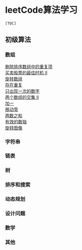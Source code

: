 # leetCode算法学习

```
[TOC]
```
## 初级算法
### 数组
[删除排序数组中的重复项](https://github.com/wlq1005/leetCode/blob/master/src/com/wulq/learn/array/RemoveDuplicates.java)  
[买卖股票的最佳时机 II]()  
[旋转数组]()  
[存在重复]()  
[只出现一次的数字]()  
[两个数组的交集 II]()  
[加一]()  
[移动零]()  
[两数之和]()  
[有效的数独]()  
[旋转图像]()  

### 字符串
####

### 链表

### 树

### 排序和搜索

### 动态规划

### 设计问题

### 数学

### 其他


